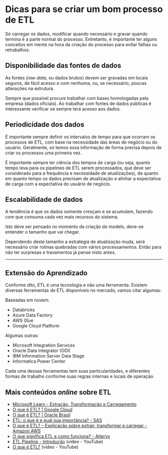 # Dicas para se criar um bom processo de ETL

Só carregar os dados, modificar quando necessário e gravar quando termina é a parte normal do processo. Entretanto, é importante ter alguns conceitos em mente na hora da criação do processo para evitar falhas ou retrabalhos.

## Disponibilidade das fontes de dados

As fontes (_raw data_, ou dados brutos) devem ser gravadas em locais seguros, de fácil acesso e com nenhuma, ou, se necessário, poucas alterações na estrutura.

Sempre que possível procure trabalhar com bases homologadas pela empresa (dados oficiais). Ao trabalhar com fontes de dados públicas é interessante verificar se sempre terá acesso aos dados.

## Periodicidade dos dados

É importante sempre definir os intervalos de tempo para que ocorram os processos de ETL, com base na necessidade das áreas de negócio ou do usuário. Geralmente, só temos essa informação de forma precisa depois de criar os processos uma primeira vez.

É importante sempre ter ciência dos tempos de carga (ou seja, quanto tempo leva para os pipelines de ETL serem processados, que deve ser considerado para a frequência e necessidade de atualizações), de quanto em quanto tempo os dados precisam de atualização e alinhar a expectativa de carga com a expectativa do usuário de negócio.

## Escalabilidade de dados

A tendência é que os dados somente cresçam e se acumulem, fazendo com que consuma cada vez mais recursos do sistema.

Isto deve ser pensado no momento da criação do modelo, deve-se entender o tamanho que vai chegar.

Dependendo deste tamanho a estratégia de atualização muda, será necessário criar rotinas quebradas com vários processamentos. Então para não ter surpresas e travamentos já pense nisto antes.

---

## Extensão do Aprendizado

Conforme dito, ETL é uma tecnologia e não uma ferramenta. Existem diversas ferramentas de ETL disponíveis no mercado, vamos citar algumas:

Baseadas em nuvem:

- Databricks
- Azure Data Factory
- AWS Glue
- Google Cloud Platform

Algumas outras:

- Microsoft Integration Services
- Oracle Data Integrator (ODI)
- IBM Information Server Data Stage
- Informatica Power Center

Cada uma dessas ferramentas tem suas particularidades, e diferentes formas de trabalho conforme suas regras internas e locais de operação.

## Mais conteúdos _online_ sobre ETL

- [Microsoft Learn - Extração, Transformação e Carregamento](https://learn.microsoft.com/pt-br/azure/architecture/data-guide/relational-data/etl)
- [O que é ETL? | Google Cloud](https://cloud.google.com/learn/what-is-etl?hl=pt-br#:~:text=ETL%20%C3%A9%20a%20sigla%20para,de%20dados%20ou%20data%20lake.)
- [O que é ETL? | Oracle Brasil](https://www.oracle.com/br/integration/what-is-etl/)
- [ETL: o que é e qual sua importância? - SAS](https://www.sas.com/pt_br/insights/data-management/o-que-e-etl.html)
- [O que é ETL? – Explicação sobre extrair, transformar e carregar - Amazon AWS](https://aws.amazon.com/pt/what-is/etl/)
- [O que significa ETL e como funciona? - Alteryx](https://www.alteryx.com/pt-br/glossary/etl)
- [ETL Pipeline - Introdução](https://www.youtube.com/watch?v=D5mwXMMA0e0&ab_channel=ProgramadorLhama) (vídeo - YouTube)
- [O que é ETL?](https://www.youtube.com/watch?v=FJz-pI_7Yeo&ab_channel=MindTek) (vídeo - YouTube)
